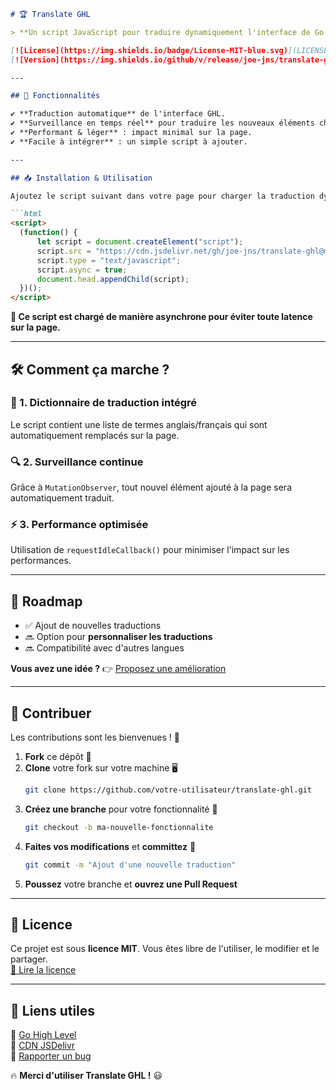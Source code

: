 ```md
# 🏆 Translate GHL

> **Un script JavaScript pour traduire dynamiquement l'interface de Go High Level (GHL) en français.**  

[![License](https://img.shields.io/badge/License-MIT-blue.svg)](LICENSE)
[![Version](https://img.shields.io/github/v/release/joe-jns/translate-ghl)](https://github.com/joe-jns/translate-ghl/releases)

---

## 🚀 Fonctionnalités

✔️ **Traduction automatique** de l'interface GHL.  
✔️ **Surveillance en temps réel** pour traduire les nouveaux éléments chargés dynamiquement.  
✔️ **Performant & léger** : impact minimal sur la page.  
✔️ **Facile à intégrer** : un simple script à ajouter.  

---

## 📥 Installation & Utilisation

Ajoutez le script suivant dans votre page pour charger la traduction dynamiquement via **JSDelivr** :

```html
<script>
  (function() {
      let script = document.createElement("script");
      script.src = "https://cdn.jsdelivr.net/gh/joe-jns/translate-ghl@main/translate-ghl.js"; 
      script.type = "text/javascript";
      script.async = true;
      document.head.appendChild(script);
  })();
</script>
```

**🔹 Ce script est chargé de manière asynchrone pour éviter toute latence sur la page.**

---

## 🛠️ Comment ça marche ?

### 📌 1. Dictionnaire de traduction intégré  
Le script contient une liste de termes anglais/français qui sont automatiquement remplacés sur la page.

### 🔍 2. Surveillance continue  
Grâce à `MutationObserver`, tout nouvel élément ajouté à la page sera automatiquement traduit.

### ⚡ 3. Performance optimisée  
Utilisation de `requestIdleCallback()` pour minimiser l'impact sur les performances.

---

## 📅 Roadmap

- ✅ Ajout de nouvelles traductions  
- 🔜 Option pour **personnaliser les traductions**  
- 🔜 Compatibilité avec d'autres langues  

**Vous avez une idée ?** 👉 [Proposez une amélioration](https://github.com/joe-jns/translate-ghl/issues)

---

## 🤝 Contribuer

Les contributions sont les bienvenues ! 🚀  
1. **Fork** ce dépôt 🍴  
2. **Clone** votre fork sur votre machine 🖥️  
   ```sh
   git clone https://github.com/votre-utilisateur/translate-ghl.git
   ```
3. **Créez une branche** pour votre fonctionnalité 📌  
   ```sh
   git checkout -b ma-nouvelle-fonctionnalite
   ```
4. **Faites vos modifications** et **committez** 🚀  
   ```sh
   git commit -m "Ajout d'une nouvelle traduction"
   ```
5. **Poussez** votre branche et **ouvrez une Pull Request**  

---

## 📜 Licence

Ce projet est sous **licence MIT**. Vous êtes libre de l'utiliser, le modifier et le partager.  
[📄 Lire la licence](LICENSE)

---

## 🔗 Liens utiles

🔹 [Go High Level](https://www.gohighlevel.com/)  
🔹 [CDN JSDelivr](https://www.jsdelivr.com/)  
🔹 [Rapporter un bug](https://github.com/joe-jns/translate-ghl/issues)  

🔥 **Merci d'utiliser Translate GHL !** 😃
```